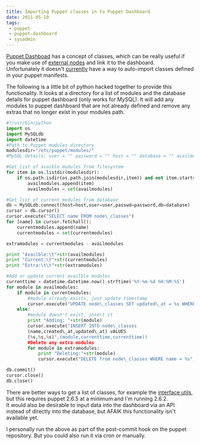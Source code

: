 ```yaml
---
title: Importing Puppet classes in to Puppet Dashboard
date: 2011-05-10
tags:
 - puppet
 - puppet-dashboard
 - sysadmin
---
```


[Puppet Dashboad][] has a concept of classes, which can be really useful
if you make use of [external nodes][] and link it to the dashboard.  
Unfortunately it doesn't [currently][] have a way to auto-import
classes defined in your puppet manifests.

The following is a little bit of python hacked together to provide this
functionality. It looks at a directory for a list of modules and the
database details for puppet dashboard (only works for MySQL). It will
add any modules to puppet dashboard that are not already defined and
remove any extras that no longer exist in your modules path.

```python
#!/usr/bin/python
import os
import MySQLdb
import datetime
#Path to Puppet modules directory
modulesdir="/etc/puppet/modules/"
#MySQL details: user = "" password = "" host = "" database = "" availmodules = [] currentmodules = []`{lang="python"}

#Get list of avaible modules from filesystem  
for item in os.listdir(modulesdir):  
    if os.path.isdir(os.path.join(modulesdir,item)) and not item.startswith('.'):  
        availmodules.append(item)  
        availmodules = set(availmodules)

#Get list of current modules from database  
db = MySQLdb.connect(host=host,user=user,passwd=password,db=database)  
cursor = db.cursor()  
cursor.execute("SELECT name FROM node\_classes")  
for [name] in cursor.fetchall():  
    currentmodules.append(name)  
    currentmodules = set(currentmodules)

extramodules = currentmodules - availmodules

print "Availble:\t"+str(availmodules)  
print "Current:\t"+str(currentmodules)  
print "Extra:\t\t"+str(extramodules)

#Add or update current availble modules  
currenttime = datetime.datetime.now().strftime('%Y-%m-%d %H:%M:%S')  
for module in availmodules:  
    if module in currentmodules:  
        #module already exists, just update timestamp  
        cursor.execute("UPDATE node\_classes SET updated\_at = %s WHERE name = %s",(currenttime,module))  
    else:  
        #module doesn't exist, insert it  
        print "Adding: "+str(module)  
        cursor.execute("INSERT INTO node\_classes
        (name,created\_at,updated\_at) vALUES
        (%s,%s,%s)",(module,currenttime,currenttime))  
        #Delete any extra modules  
        for module in extramodules:  
            print "Deleting:"+str(module)  
            cursor.execute("DELETE from node\_classes WHERE name = %s",(module))  

db.commit()  
cursor.close()  
db.close()
```

There are better ways to get a list of classes, for example the
[interface utils][], but this requires puppet 2.6.5 at a minimum and I'm
running 2.6.2.  
It would also be desirable to input data into the dashboard via an API
instead of directly into the database, but AFAIK this functionality
isn't available yet.

I personally run the above as part of the post-commit hook on the puppet
repository. But you could also run it via cron or manually.

  [Puppet Dashboad]: http://www.puppetlabs.com/puppet/related-projects/dashboard/
  [external nodes]: http://docs.puppetlabs.com/guides/external_nodes.html
  [currently]: http://projects.puppetlabs.com/issues/3503
  [interface utils]: https://github.com/puppetlabs/interface-utils
